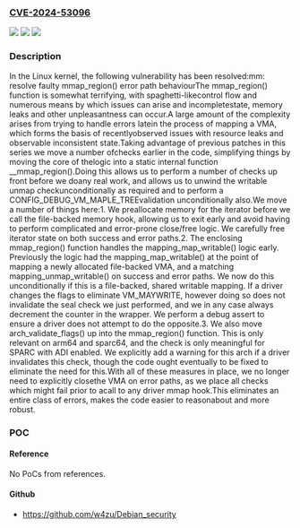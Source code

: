 ### [CVE-2024-53096](https://cve.mitre.org/cgi-bin/cvename.cgi?name=CVE-2024-53096)
![](https://img.shields.io/static/v1?label=Product&message=Linux&color=blue)
![](https://img.shields.io/static/v1?label=Version&message=a3c08c021778%3C%2043323a4e5b3f%20&color=brighgreen)
![](https://img.shields.io/static/v1?label=Vulnerability&message=n%2Fa&color=brighgreen)

### Description

In the Linux kernel, the following vulnerability has been resolved:mm: resolve faulty mmap_region() error path behaviourThe mmap_region() function is somewhat terrifying, with spaghetti-likecontrol flow and numerous means by which issues can arise and incompletestate, memory leaks and other unpleasantness can occur.A large amount of the complexity arises from trying to handle errors latein the process of mapping a VMA, which forms the basis of recentlyobserved issues with resource leaks and observable inconsistent state.Taking advantage of previous patches in this series we move a number ofchecks earlier in the code, simplifying things by moving the core of thelogic into a static internal function __mmap_region().Doing this allows us to perform a number of checks up front before we doany real work, and allows us to unwind the writable unmap checkunconditionally as required and to perform a CONFIG_DEBUG_VM_MAPLE_TREEvalidation unconditionally also.We move a number of things here:1. We preallocate memory for the iterator before we call the file-backed   memory hook, allowing us to exit early and avoid having to perform   complicated and error-prone close/free logic. We carefully free   iterator state on both success and error paths.2. The enclosing mmap_region() function handles the mapping_map_writable()   logic early. Previously the logic had the mapping_map_writable() at the   point of mapping a newly allocated file-backed VMA, and a matching   mapping_unmap_writable() on success and error paths.   We now do this unconditionally if this is a file-backed, shared writable   mapping. If a driver changes the flags to eliminate VM_MAYWRITE, however   doing so does not invalidate the seal check we just performed, and we in   any case always decrement the counter in the wrapper.   We perform a debug assert to ensure a driver does not attempt to do the   opposite.3. We also move arch_validate_flags() up into the mmap_region()   function. This is only relevant on arm64 and sparc64, and the check is   only meaningful for SPARC with ADI enabled. We explicitly add a warning   for this arch if a driver invalidates this check, though the code ought   eventually to be fixed to eliminate the need for this.With all of these measures in place, we no longer need to explicitly closethe VMA on error paths, as we place all checks which might fail prior to acall to any driver mmap hook.This eliminates an entire class of errors, makes the code easier to reasonabout and more robust.

### POC

#### Reference
No PoCs from references.

#### Github
- https://github.com/w4zu/Debian_security

